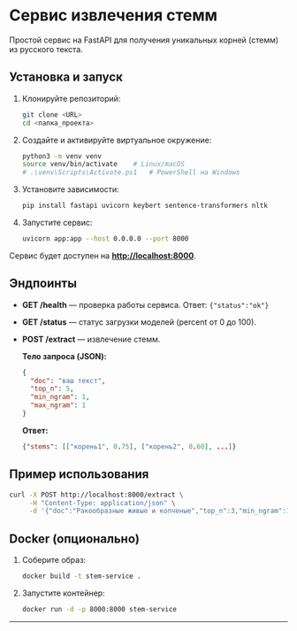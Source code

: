 # Сервис извлечения стемм

Простой сервис на FastAPI для получения уникальных корней (стемм) из русского текста.

## Установка и запуск

1. Клонируйте репозиторий:

   ```bash
   git clone <URL>
   cd <папка_проекта>
   ```
2. Создайте и активируйте виртуальное окружение:

   ```bash
   python3 -m venv venv
   source venv/bin/activate    # Linux/macOS
   # .\venv\Scripts\Activate.ps1   # PowerShell на Windows
   ```
3. Установите зависимости:

   ```bash
   pip install fastapi uvicorn keybert sentence-transformers nltk
   ```
4. Запустите сервис:

   ```bash
   uvicorn app:app --host 0.0.0.0 --port 8000
   ```

Сервис будет доступен на **[http://localhost:8000](http://localhost:8000)**.

## Эндпоинты

* **GET /health** — проверка работы сервиса. Ответ: `{"status":"ok"}`
* **GET /status** — статус загрузки моделей (percent от 0 до 100).
* **POST /extract** — извлечение стемм.

  **Тело запроса (JSON):**

  ```json
  {
    "doc": "ваш текст",
    "top_n": 5,
    "min_ngram": 1,
    "max_ngram": 1
  }
  ```

  **Ответ:**

  ```json
  {"stems": [["корень1", 0.75], ["корень2", 0.60], ...]}
  ```

## Пример использования

```bash
curl -X POST http://localhost:8000/extract \
     -H "Content-Type: application/json" \
     -d '{"doc":"Ракообразные живые и копченые","top_n":3,"min_ngram":1,"max_ngram":1}'
```

## Docker (опционально)

1. Соберите образ:

   ```bash
   docker build -t stem-service .
   ```
2. Запустите контейнер:

   ```bash
   docker run -d -p 8000:8000 stem-service
   ```

---